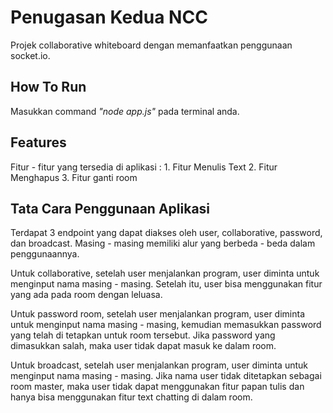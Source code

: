 # Penugasan Kedua NCC

Projek collaborative whiteboard dengan memanfaatkan penggunaan socket.io. 

## How To Run

Masukkan command *"node app.js"* pada terminal anda.

## Features

Fitur - fitur yang tersedia di aplikasi :
    1. Fitur Menulis Text
    2. Fitur Menghapus
    3. Fitur ganti room

## Tata Cara Penggunaan Aplikasi

Terdapat 3 endpoint yang dapat diakses oleh user, collaborative, password, dan broadcast. Masing - masing memiliki alur yang berbeda - beda dalam penggunaannya.

Untuk collaborative, setelah user menjalankan program, user diminta untuk menginput nama masing - masing. Setelah itu, user bisa menggunakan fitur yang ada pada room dengan leluasa.

Untuk password room, setelah user menjalankan program, user diminta untuk menginput nama masing - masing, kemudian memasukkan password yang telah di tetapkan untuk room tersebut. Jika password yang dimasukkan salah, maka user tidak dapat masuk ke dalam room.

Untuk broadcast, setelah user menjalankan program, user diminta untuk menginput nama masing - masing. Jika nama user tidak ditetapkan sebagai room master, maka user tidak dapat menggunakan fitur papan tulis dan hanya bisa menggunakan fitur text chatting di dalam room.
